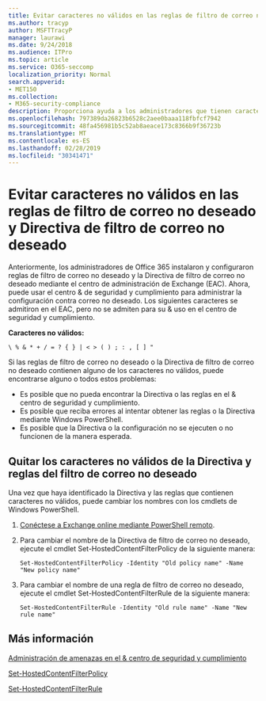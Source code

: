 ```yaml
---
title: Evitar caracteres no válidos en las reglas de filtro de correo no deseado y la Directiva de filtro de correo no deseado
ms.author: tracyp
author: MSFTTracyP
manager: laurawi
ms.date: 9/24/2018
ms.audience: ITPro
ms.topic: article
ms.service: O365-seccomp
localization_priority: Normal
search.appverid:
- MET150
ms.collection:
- M365-security-compliance
description: Proporciona ayuda a los administradores que tienen caracteres no válidos en la configuración contra correo no deseado y tienen problemas al intentar usar el centro &amp; de seguridad y cumplimiento.
ms.openlocfilehash: 797389da26823b6528c2aee0baaa118fbfcf7942
ms.sourcegitcommit: 48fa456981b5c52ab8aeace173c8366b9f36723b
ms.translationtype: MT
ms.contentlocale: es-ES
ms.lasthandoff: 02/28/2019
ms.locfileid: "30341471"
---
```

# <a name="avoid-invalid-characters-in-your-spam-filter-rules-and-spam-filter-policy"></a>Evitar caracteres no válidos en las reglas de filtro de correo no deseado y Directiva de filtro de correo no deseado 

Anteriormente, los administradores de Office 365 instalaron y configuraron reglas de filtro de correo no deseado y la Directiva de filtro de correo no deseado mediante el centro de administración de Exchange (EAC). Ahora, puede usar el centro &amp; de seguridad y cumplimiento para administrar la configuración contra correo no deseado. Los siguientes caracteres se admitiron en el EAC, pero no se admiten para su &amp; uso en el centro de seguridad y cumplimiento.  

**Caracteres no válidos:**
  
```\ % & * + / = ? { } | < > ( ) ; : , [ ] "```

Si las reglas de filtro de correo no deseado o la Directiva de filtro de correo no deseado contienen alguno de los caracteres no válidos, puede encontrarse alguno o todos estos problemas:
- Es posible que no pueda encontrar la Directiva o las reglas en el &amp; centro de seguridad y cumplimiento.
- Es posible que reciba errores al intentar obtener las reglas o la Directiva mediante Windows PowerShell.
- Es posible que la Directiva o la configuración no se ejecuten o no funcionen de la manera esperada.

## <a name="remove-the-invalid-characters-from-the-spam-filter-policy-and-rules"></a>Quitar los caracteres no válidos de la Directiva y reglas del filtro de correo no deseado

Una vez que haya identificado la Directiva y las reglas que contienen caracteres no válidos, puede cambiar los nombres con los cmdlets de Windows PowerShell. 

1. [Conéctese a Exchange online mediante PowerShell remoto](https://docs.microsoft.com/powershell/exchange/exchange-online/connect-to-exchange-online-powershell/connect-to-exchange-online-powershell?view=exchange-ps).
    
2. Para cambiar el nombre de la Directiva de filtro de correo no deseado, ejecute el cmdlet Set-HostedContentFilterPolicy de la siguiente manera:
    
    ```
    Set-HostedContentFilterPolicy -Identity "Old policy name" -Name "New policy name"
    ```  

3. Para cambiar el nombre de una regla de filtro de correo no deseado, ejecute el cmdlet Set-HostedContentFilterRule de la siguiente manera:
    
    ```
    Set-HostedContentFilterRule -Identity "Old rule name" -Name "New rule name"
    ```  

  
 ## <a name="for-more-information"></a>Más información

[Administración de amenazas en el &amp; centro de seguridad y cumplimiento](threat-management.md)
  
[Set-HostedContentFilterPolicy](https://docs.microsoft.com/powershell/module/exchange/antispam-antimalware/set-hostedcontentfilterpolicy?view=exchange-ps)

[Set-HostedContentFilterRule](https://docs.microsoft.com/powershell/module/exchange/antispam-antimalware/set-hostedcontentfilterrule?view=exchange-ps)

